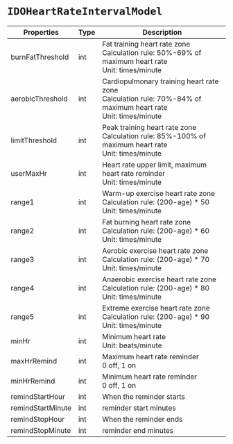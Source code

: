 # `IDOHeartRateIntervalModel`

| Properties | Type | Description |
| ----------- | ------- | ----------- |
| burnFatThreshold | int | Fat training heart rate zone<br/>Calculation rule: 50%-69% of maximum heart rate<br/>Unit: times/minute |
| aerobicThreshold | int | Cardiopulmonary training heart rate zone<br/>Calculation rule: 70%-84% of maximum heart rate<br/>Unit: times/minute |
| limitThreshold | int | Peak training heart rate zone<br/>Calculation rule: 85%-100% of maximum heart rate<br/>Unit: times/minute |
| userMaxHr | int | Heart rate upper limit, maximum heart rate reminder<br/>Unit: times/minute |
| range1 | int | Warm-up exercise heart rate zone<br/>Calculation rule: (200-age) * 50<br/>Unit: times/minute |
| range2 | int | Fat burning heart rate zone<br/>Calculation rule: (200-age) * 60<br/>Unit: times/minute |
| range3 | int | Aerobic exercise heart rate zone<br/>Calculation rule: (200-age) * 70<br/>Unit: times/minute |
| range4 | int | Anaerobic exercise heart rate zone<br/>Calculation rule: (200-age) * 80<br/>Unit: times/minute |
| range5 | int | Extreme exercise heart rate zone<br/>Calculation rule: (200-age) * 90<br/>Unit: times/minute |
| minHr | int | Minimum heart rate<br/>Unit: beats/minute |
| maxHrRemind | int | Maximum heart rate reminder<br/>0 off, 1 on |
| minHrRemind | int | Minimum heart rate reminder<br/>0 off, 1 on |
| remindStartHour | int | When the reminder starts |
| remindStartMinute | int | reminder start minutes |
| remindStopHour | int | When the reminder ends |
| remindStopMinute | int | reminder end minutes |
